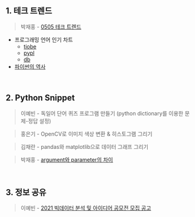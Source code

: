 ## 1. 테크 트렌드

> 박재홍 - [0505 테크 트렌드](https://docs.google.com/document/d/13gzqAOINhNtAMMlULd8JQidMWyDFkNGq97ubg9h5yTA/edit#heading=h.fz7mld7316gj)
  - 프로그래밍 언어 인기 차트
    - [tiobe](https://www.tiobe.com/tiobe-index)
    - [pypl](https://pypl.github.io/PYPL.html)
    - [db](https://db-engines.com/en/ranking)
  - [파이썬의 역사](https://en.wikipedia.org/wiki/History_of_Python)

&nbsp;



## 2. Python Snippet

> 이예빈 - 독일어 단어 퀴즈 프로그램 만들기 (python dictionary를 이용한 문제-정답 설정)

> 홍은기 - OpenCV로 이미지 색상 변환 & 히스토그램 그리기

> 김채란 - pandas와 matplotlib으로 데이터 그래프 그리기

> 박재홍 - [argument와 parameter의 차이](https://replit.com/@jaehong/djpy)

&nbsp;



## 3. 정보 공유

> 이예빈 - [2021 빅데이터 분석 및 아이디어 공모전 모집 공고](https://pms.dicia.or.kr/mgmt/mjgg/mjggMgmtView.do)
